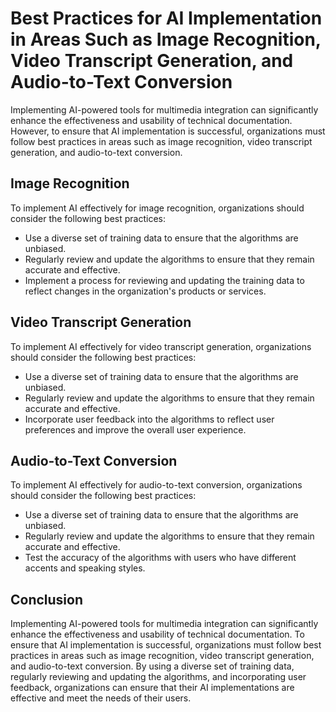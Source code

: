 Best Practices for AI Implementation in Areas Such as Image Recognition, Video Transcript Generation, and Audio-to-Text Conversion
==================================================================================================================================================================================

Implementing AI-powered tools for multimedia integration can significantly enhance the effectiveness and usability of technical documentation. However, to ensure that AI implementation is successful, organizations must follow best practices in areas such as image recognition, video transcript generation, and audio-to-text conversion.

Image Recognition
-----------------

To implement AI effectively for image recognition, organizations should consider the following best practices:

* Use a diverse set of training data to ensure that the algorithms are unbiased.
* Regularly review and update the algorithms to ensure that they remain accurate and effective.
* Implement a process for reviewing and updating the training data to reflect changes in the organization's products or services.

Video Transcript Generation
---------------------------

To implement AI effectively for video transcript generation, organizations should consider the following best practices:

* Use a diverse set of training data to ensure that the algorithms are unbiased.
* Regularly review and update the algorithms to ensure that they remain accurate and effective.
* Incorporate user feedback into the algorithms to reflect user preferences and improve the overall user experience.

Audio-to-Text Conversion
------------------------

To implement AI effectively for audio-to-text conversion, organizations should consider the following best practices:

* Use a diverse set of training data to ensure that the algorithms are unbiased.
* Regularly review and update the algorithms to ensure that they remain accurate and effective.
* Test the accuracy of the algorithms with users who have different accents and speaking styles.

Conclusion
----------

Implementing AI-powered tools for multimedia integration can significantly enhance the effectiveness and usability of technical documentation. To ensure that AI implementation is successful, organizations must follow best practices in areas such as image recognition, video transcript generation, and audio-to-text conversion. By using a diverse set of training data, regularly reviewing and updating the algorithms, and incorporating user feedback, organizations can ensure that their AI implementations are effective and meet the needs of their users.
